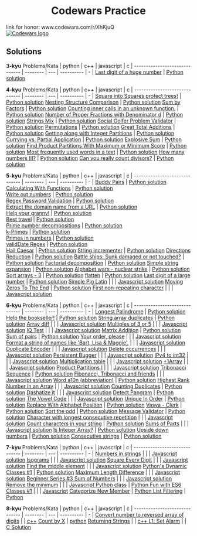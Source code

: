 <h1 align="center">Codewars Practice</h1>
link for honor: www.codewars.com/r/XhKjuQ
<br>
<a href="https://www.codewars.com/users/Carje">
    <img src="https://www.codewars.com/packs/assets/logo.61192cf7.svg" alt="Codewars logo">
</a>

## Solutions
**3-kyu**
         Problems/Kata         |  python  | c++ | javascript | c |
------------------------------ | -------- | --- | ---------- | - |
[Last digit of a huge number](https://www.codewars.com/kata/5518a860a73e708c0a000027)   | [Python solution](python/3_kyu/Last_digit_of_a_huge_number.py) 


**4-kyu**
         Problems/Kata         |  python  | c++ | javascript | c |
------------------------------ | -------- | --- | ---------- | - |
[Square into Squares protect trees!](https://www.codewars.com/kata/54eb33e5bc1a25440d000891/)   | [Python solution](python/4_kyu/Square_into_Squares_Protect_trees.py) 
[Nesting Structure Comparison](https://www.codewars.com/kata/520446778469526ec0000001/)   | [Python solution](python/4_kyu/Nesting_Structure_Comparison.py) 
[Sum by Factors](https://www.codewars.com/kata/54d496788776e49e6b00052f/)   | [Python solution](python/4_kyu/Sum_by_Factors.py) 
[Counting inner calls in an unknown function.](https://www.codewars.com/kata/53efc28911c36ff01e00012c/)   | [Python solution](python/4_kyu/Counting.py) 
[Number of Proper Fractions with Denominator d](https://www.codewars.com/kata/55b7bb74a0256d4467000070/)   | [Python solution](python/4_kyu/Number_of_Proper_Fractions_with_Denominator.py)
[Strings Mix](https://www.codewars.com/kata/5629db57620258aa9d000014/)   | [Python solution](python/4_kyu/Strings_Mix.py)
[Social Golfer Problem Validator](https://www.codewars.com/kata/556c04c72ee1147ff20000c9/)   | [Python solution](python/4_kyu/Social_Golfer_Problem_Validator.py) 
[Permutations](https://www.codewars.com/kata/5254ca2719453dcc0b00027d/)   | [Python solution](python/4_kyu/Permutations.py)
[Great Total Additions](https://www.codewars.com/kata/568f2d5762282da21d000011)   | [Python solution](python/4_kyu/Great_Total_Additions.py) 
[Getting along with Integer Partitions](https://www.codewars.com/kata/55cf3b567fc0e02b0b00000b/)   | [Python solution](python/4_kyu/Partitions.py)
[Currying vs. Partial Application](https://www.codewars.com/kata/53cf7e37e9876c35a60002c9/)   | [Python solution](python/4_kyu/Currying_vs_Partial_Application.py)
[Explosive Sum](https://www.codewars.com/kata/52ec24228a515e620b0005ef/)   | [Python solution](python/4_kyu/Explosive_sum.py)
[Find Product Partitions With Maximum or Minimum Score](https://www.codewars.com/kata/52ec24228a515e620b0005ef/)   | [Python solution](python/4_kyu/Find_Product_Partitions.py)
[Most frequently used words in a text](https://www.codewars.com/kata/51e056fe544cf36c410000fb/)   | [Python solution](python/4_kyu/Most_frequently_used_words_in_a_text.py)
[How many numbers III?](https://www.codewars.com/kata/5877e7d568909e5ff90017e6/)   | [Python solution](python/4_kyu/How_many_numbers.py)
[Can you really count divisors?](https://www.codewars.com/kata/58b16300a470d47498000811/)   | [Python solution](python/4_kyu/Can_you_really_count_divisors.py)

**5-kyu**
         Problems/Kata         |  python  | c++ | javascript | c |
------------------------------ | -------- | --- | ---------- | - |
[Buddy Pairs](https://www.codewars.com/kata/59ccf051dcc4050f7800008f/solutions/python)   | [Python solution](python/5_kyu/Buddy_pairs.py)
[Calculating With Functions](https://www.codewars.com/kata/525f3eda17c7cd9f9e000b39/train/python)   | [Python solution](python/5_kyu/Calculating_With_Functions.py)  
[Write out numbers](https://www.codewars.com/kata/52724507b149fa120600031d/)   | [Python solution](python/5_kyu/Write_out_numbers.py)  
[Regex Password Validation](https://www.codewars.com/kata/52e1476c8147a7547a000811)   | [Python solution](python/5_kyu/Regex_Password_Validation.py)  
[Extract the domain name from a URL](https://www.codewars.com/kata/514a024011ea4fb54200004b/)   | [Python solution](python/5_kyu/Extract_the_domain_name_from_a_URL.py)  
[Help your granny!](https://www.codewars.com/kata/5536a85b6ed4ee5a78000035/)   | [Python solution](python/5_kyu/Help_your_granny!.py)  
[Best travel](https://www.codewars.com/kata/55e7280b40e1c4a06d0000aa/)   | [Python solution](python/5_kyu/Best_travel.py)  
[Prime number decompositions](https://www.codewars.com/kata/53c93982689f84e321000d62/)   | [Python solution](python/5_kyu/Prime_number_decompositions.py)  
[k-Primes](https://www.codewars.com/kata/5726f813c8dcebf5ed000a6b)   | [Python solution](python/5_kyu/k-Primes.py)  
[Primes in numbers](https://www.codewars.com/kata/54d512e62a5e54c96200019e/)   | [Python solution](python/5_kyu/Primes_in_numbers.py)  
[validDate Regex](https://www.codewars.com/kata/548db0bd1df5bbf29b0000b7/)   | [Python solution](python/5_kyu/validDate_Regex.py)  
[Hail Caesar](https://www.codewars.com/kata/57067d7b7a53e88ae400024c)   | [Python solution](python/5_kyu/Hail_Caesar.py)
[String incrementer](https://www.codewars.com/kata/54a91a4883a7de5d7800009c/)   | [Python solution](python/5_kyu/String_incrementer.py)
[Directions Reduction](https://www.codewars.com/kata/550f22f4d758534c1100025a/solutions/python)   | [Python solution](python/5_kyu/Directions_Reduction.py)
[Battle ships: Sunk damaged or not touched?](https://www.codewars.com/kata/58d06bfbc43d20767e000074)   | [Python solution](python/5_kyu/Battle_ships.py)
[Factorial decomposition](https://www.codewars.com/kata/5a045fee46d843effa000070/)   | [Python solution](python/5_kyu/Factorial_decomposition.py)
[Simple string expansion](https://www.codewars.com/kata/5a793fdbfd8c06d07f0000d5/)   | [Python solution](python/5_kyu/Simple_string_expansion.py)
[Alphabet wars - nuclear strike](https://www.codewars.com/kata/59437bd7d8c9438fb5000004/)   | [Python solution](python/5_kyu/Alphabet_wars-nuclearStrike.py)
[Sort arrays - 3](https://www.codewars.com/kata/51f42b1de8f176db5a0002ae/)   | [Python solution](python/5_kyu/Which_x_for_that_sum.py)
[flatten](https://www.codewars.com/kata/513fa1d75e4297ba38000003)   | [Python solution](python/5_kyu/flatten.py)
[Last digit of a large number](https://www.codewars.com/kata/5511b2f550906349a70004e1/train/)   | [Python solution](python/5_kyu/Last_digit_of_a_large_number.py)
[Simple Pig Latin](https://www.codewars.com/kata/520b9d2ad5c005041100000f) | | | [Javascript solution](javascript/5_kyu/Simple_Pig_Latin.js)
[Moving Zeros To The End](https://www.codewars.com/kata/52597aa56021e91c93000cb0/)   | [Python solution](python/5_kyu/MovingZerosToTheEnd.py)
[First non-repeating character](https://www.codewars.com/kata/52bc74d4ac05d0945d00054e/train/javascript)  | | | [Javascript solution](javascript/5_kyu/FirstNon-repeatingCharacter.js)


**6-kyu** 
         Problems/Kata         |  python  | c++ | javascript | c |
------------------------------ | -------- | --- | ---------- | - | 
[Longest Palindrome](https://www.codewars.com/kata/54bb6f887e5a80180900046b/train/python)   | [Python solution](python/6_kyu/longest_palindrome.py)
[Help the bookseller!](https://www.codewars.com/kata/54dc6f5a224c26032800005c/train/python)   | [Python solution](python/6_kyu/Help_the_bookseller.py)
[String array duplicates](https://www.codewars.com/kata/59f08f89a5e129c543000069/)   | [Python solution](python/6_kyu/String_array_duplicates.py)
[Array diff](https://www.codewars.com/kata/523f5d21c841566fde000009/train/javascript)  | | | [Javascript solution](javascript/6_kyu/Array_diff.js)
[Multiples of 3 or 5](https://www.codewars.com/kata/514b92a657cdc65150000006/)  | | | [Javascript solution](javascript/6_kyu/Multiples_of_3_or_5.js)
[IQ Test](https://www.codewars.com/kata/552c028c030765286c00007d)  | | | [Javascript solution](javascript/6_kyu/IQ_Test.js)
[Matrix Addition](https://www.codewars.com/kata/526233aefd4764272800036f/)   | [Python solution](python/6_kyu/Matrix_Addition.py)
[Sum of pairs](https://www.codewars.com/kata/54d81488b981293527000c8f/)   | [Python solution](python/6_kyu/Sum_of_pairs.py)
[Your order, please](https://www.codewars.com/kata/55c45be3b2079eccff00010f/) | | | [Javascript solution](javascript/6_kyu/Your_order_please.js)
[Format a string of names like 'Bart, Lisa & Maggie'.](https://www.codewars.com/kata/53368a47e38700bd8300030d/)   | | | [Javascript solution](javascript/6_kyu/Format.js)
[Duplicate Encoder](https://www.codewars.com/kata/54b42f9314d9229fd6000d9c/) | | | [Javascript solution](javascript/6_kyu/Duplicate_Encoder.js)
[Delete occurrences](https://www.codewars.com/kata/554ca54ffa7d91b236000023)  | | | [Javascript solution](javascript/6_kyu/Delete_occurrences.js)
[Persistent Bugger](https://www.codewars.com/kata/55bf01e5a717a0d57e0000ec/train/javascript)  | | | [Javascript solution](javascript/6_kyu/Persistent_Bugger.js)
[IPv4 to int32](https://www.codewars.com/kata/52ea928a1ef5cfec800003ee/train/javascript) | | | [Javascript solution](javascript/6_kyu/IPv4_to_int32.js)
[Multiplication table](https://www.codewars.com/kata/534d2f5b5371ecf8d2000a08/train/javascript)  | | | [Javascript solution](javascript/6_kyu/Multiplication_table.js)
[+1Array](https://www.codewars.com/kata/5514e5b77e6b2f38e0000ca9)  | | | [Javascript solution](javascript/6_kyu/1Array.js)
[Product Partitions I](https://www.codewars.com/kata/56135a61f8b29814340000cd/)  | | | [Javascript solution](javascript/6_kyu/Product_PartitionsI.js)
[Tribonacci Sequence](https://www.codewars.com/kata/556deca17c58da83c00002db/)   | [Python solution](python/6_kyu/Tribonacci_Sequence.py)
[Fibonacci, Tribonacci and friends](https://www.codewars.com/kata/556e0fccc392c527f20000c5/) | | | [Javascript solution](javascript/6_kyu/Fibonacci_Tribonacci_and_friends.js)
[Word a10n (abbreviation)](https://www.codewars.com/kata/5375f921003bf62192000746/)   | [Python solution](python/6_kyu/Word_a10n_abbreviation.py)
[Highest Rank Number in an Array](https://www.codewars.com/kata/5420fc9bb5b2c7fd57000004/) | | | [Javascript solution](javascript/6_kyu/Highest_Rank_Number_in_an_Array.js)
[Counting Duplicates](https://www.codewars.com/kata/5375f921003bf62192000746/)   | [Python solution](python/6_kyu/Counting_Duplicates.py)
[Dashatize it](https://www.codewars.com/kata/58223370aef9fc03fd000071/)  | | | [Javascript solution](javascript/6_kyu/Dashatize_it.js)
[Detect Pangram](https://www.codewars.com/kata/545cedaa9943f7fe7b000048/train/python)   | [Python solution](python/6_kyu/Detect_Pangram.py)
[The Vowel Code](https://www.codewars.com/kata/53697be005f803751e0015aa/)  | | | [Javascript solution](javascript/6_kyu/The_Vowel_Code.js)
[Unique In Order](https://www.codewars.com/kata/54e6533c92449cc251001667/train/python)   | [Python solution](python/6_kyu/Unique_In_Order.py)
[Replace With Alphabet Position](https://www.codewars.com/kata/54e6533c92449cc251001667/train/python)   | [Python solution](python/6_kyu/ReplaceAlphabetPosition.py)
[Vasya - Clerk](https://www.codewars.com/kata/555615a77ebc7c2c8a0000b8/train/python)   | [Python solution](python/6_kyu/Vasya-Clerk.py)
[Sort the odd](https://www.codewars.com/kata/578aa45ee9fd15ff4600090d/)   | [Python solution](python/6_kyu/Sort_the_odd.py)
[Message Validator](https://www.codewars.com/kata/5fc7d2d2682ff3000e1a3fbc/)   | [Python solution](python/6_kyu/Message_Validator.py)
[Character with longest consecutive repetition](https://www.codewars.com/kata/586d6cefbcc21eed7a001155/) | | | [Javascript solution](javascript/6_kyu/CharacterWithLongestConsecutiveRepetition.js)
[Count characters in your string](https://www.codewars.com/kata/52efefcbcdf57161d4000091/)   | [Python solution](python/6_kyu/Count_characters_in_your_string.py)
[Sums of Parts](https://www.codewars.com/kata/5ce399e0047a45001c853c2b/) | | | [Javascript solution](javascript/6_kyu/SumsofParts.js)
[Is Integer Array?](https://www.codewars.com/kata/52a112d9488f506ae7000b95/)   | [Python solution](python/Integer_array.py)
[Upside down numbers](https://www.codewars.com/kata/59f7597716049833200001eb/)   | [Python solution](python/Upside_down_numbers.py)
[Consecutive strings](https://www.codewars.com/kata/56a5d994ac971f1ac500003e/)   | [Python solution](python/Consecutive_strings.py)


**7-kyu**
         Problems/Kata         |  python  | c++ | javascript | c |
------------------------------ | -------- | --- | ---------- | - |
[Numbers in strings](https://www.codewars.com/kata/59dd2c38f703c4ae5e000014/train/javascript) | | | [Javascript solution](javascript/7_kyu/Numbers_in_strings.js) 
[Isograms](https://www.codewars.com/kata/54ba84be607a92aa900000f1/)  | | |  [Javascript solution](javascript/7_kyu/Isograms.js) 
[Square Every Digit](https://www.codewars.com/kata/546e2562b03326a88e000020/)  | | | [Javascript solution](javascript/7_kyu/Square_Every_Digit.js) 
[Find the middle element](https://www.codewars.com/kata/545a4c5a61aa4c6916000755/) | | | [Javascript solution](javascript/7_kyu/Find_the_middle_element.js) 
[Python's Dynamic Classes #1](https://www.codewars.com/kata/55ddb0ea5a133623b6000043)   | [Python solution](python/7_kyu/Python_Dynamic_Classes_1.py) 
[Maximum Length Difference](https://www.codewars.com/kata/5663f5305102699bad000056/)  | | |  [Javascript solution](javascript/7_kyu/Maximum_Length_Difference.js) 
[Beginner Series #3 Sum of Numbers](https://www.codewars.com/kata/55f2b110f61eb01779000053/) | |  | [Javascript solution](javascript/7_kyu/Beginner_Series3.js) 
[Remove the minimum](https://www.codewars.com/kata/563cf89eb4747c5fb100001b) | | | [Javascript ](javascript/7_kyu/Remove_the_minimum.js) 
[Python class](https://www.codewars.com/collections/python-class)   | [Python ](python/7_kyu/PythonClass) 
[Fun with ES6 Classes #1](https://www.codewars.com/kata/56f7f8215d7c12c0e7000b19/train/javascript)  | | | [Javascript](javascript/7_kyu/FunwithES6Classes1.js) 
[Categorize New Member](https://www.codewars.com/kata/5518a860a73e708c0a000027/train/python)   | [Python ](python/7_kyu/CategorizeNewMember.py) 
[List Filtering](https://www.codewars.com/kata/53dbd5315a3c69eed20002dd/train/python)   | [Python](python/7_kyu/ListFiltering.py) 

**8-kyu**
         Problems/Kata         |  python  | c++ | javascript | c |
------------------------------ | -------- | --- | ---------- | - |
[Convert number to reversed array of digits](https://www.codewars.com/kata/5583090cbe83f4fd8c000051/train/cpp) | | [c++](cpp/8_kyu/000.cpp)
[Count by X](https://www.codewars.com/kata/5513795bd3fafb56c200049e/)   | [python](python/8_kyu/0000.py)
[Returning Strings](https://www.codewars.com/kata/55a70521798b14d4750000a4/train/cpp) | | [c++ ](cpp/8_kyu/0001.cpp)
[L1: Set Alarm](https://www.codewars.com/kata/568dcc3c7f12767a62000038/train/c) | | [ C Solution ](c/8_kyu/0000.c)

